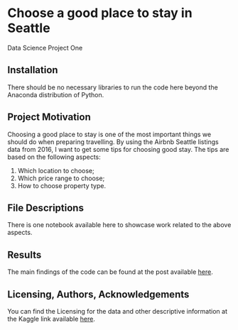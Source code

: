 # Choose a good place to stay in Seattle
Data Science Project One

## Installation
There should be no necessary libraries to run the code here beyond the Anaconda distribution of Python. 

## Project Motivation
Choosing a good place to stay is one of the most important things we should do when preparing travelling. By using the Airbnb Seattle listings data from 2016, I want to get some tips for choosing good stay.
The tips are based on the following aspects:
1. Which location to choose;
2. Which price range to choose;
3. How to choose property type.

## File Descriptions
There is one notebook available here to showcase work related to the above aspects.

## Results
The main findings of the code can be found at the post available [here](https://medium.com/@yuhui6yin/choose-a-good-place-to-stay-in-seattle-985908213626).

## Licensing, Authors, Acknowledgements
You can find the Licensing for the data and other descriptive information at the Kaggle link available [here](https://www.kaggle.com/airbnb/seattle/data). 
